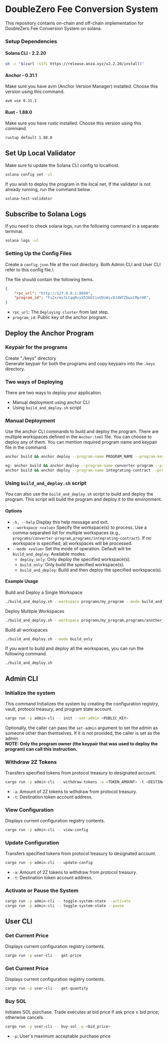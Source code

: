 # DoubleZero Fee Conversion System #

This repository contains on-chain and off-chain implementation for DoubleZero Fee Conversion System on solana.

### Setup Dependencies

#### Solana CLI - 2.2.20
```sh
sh -c "$(curl -sSfL https://release.anza.xyz/v2.2.20/install)"
```
#### Anchor - 0.31.1
Make sure you have avm (Anchor Version Manager) installed. Choose this version using this command.
```sh
avm use 0.31.1
```

#### Rust - 1.88.0
Make sure you have rustc installed. Choose this version using this command.
```sh
rustup default 1.88.0
```

## Set Up Local Validator
Make sure to update the Solana CLI config to localhost.
```sh
solana config set -ul
```
If you wish to deploy the program in the local net, If the validator is not already running, run the command below 
```sh
solana-test-validator
```

## Subscribe to Solana Logs
If you need to check solana logs, run the following command in a separate terminal.
```sh
solana logs -ul
```
### Setting Up the Config Files
Create a `config.json` file at the root directory. Both Admin CLI and User CLI refer to this config file.\

The file should contain the following items.
```json
{
    "rpc_url": "http://127.0.0.1:8899",
    "program_id": "FsZxrms3iCqqRvyX536GYixU9sWiv9J4WTZbwxCMprHR",
}
```
- `rpc_url`: The `Deploying cluster` from last step.
- `program_id`: Public key of the anchor program.

## Deploy the Anchor Program
### Keypair for the programs
Create "./keys" directory\
Generate keypair for both the programs and copy keypairs into the `.keys` directory.

### Two ways of Deploying
There are two ways to deploy your application.
- Manual deployment using anchor CLI
- Using `build_and_deploy.sh` script

### Manual Deployment
Use the anchor CLI commands to build and deploy the program.
There are multiple workspaces defined in the `Anchor.toml` file. You can choose to deploy any of them.
You can mention required program name and keypair file in the command.

```sh
anchor build && anchor deploy --program-name PROGRAM_NAME --program-keypair ..keys/KEYPAIR.json

eg: anchor build && anchor deploy --program-name converter-program --program-keypair ./.keys/converter-program-keypair.json
anchor build && anchor deploy --program-name integrating-contract --program-keypair ./keys/integrating-contract-keypair.json
```

### Using `build_and_deploy.sh` script
You can also use the `build_and_deploy.sh` script to build and deploy the program. This script will build the program and
deploy it to the environment.

#### Options
- `-h, --help` Display this help message and exit.
- `--workspace <value>` Specify the workspace(s) to process. Use a comma-separated list for multiple workspaces (e.g., `programs/converter-program,programs/integrating-contract`). If no workspace is specified, all workspaces will be processed.
- `--mode <value>` Set the mode of operation. Default will be `build_and_deploy`. Available modes:
    - `deploy_only`: Only deploy the specified workspace(s).
    - `build_only`: Only build the specified workspace(s).
    - `build_and_deploy`: Build and then deploy the specified workspace(s).

#### Example Usage
Build and Deploy a Single Workspace
```sh
./build_and_deploy.sh --workspace programs/my_program --mode build_and_deploy
```

Deploy Multiple Workspaces
```sh
./build_and_deploy.sh --workspace programs/my_program,programs/another_program --mode deploy_only
```

Build all workspaces
```sh
./build_and_deploy.sh --mode build_only
```

If you want to build and deploy all the workspaces, you can run the following command.
```sh
./build_and_deploy.sh
```

## Admin CLI

### Initialize the system 
This command Initializes the system by creating the configuration registry, vault, protocol treasury, and program state account.
```sh
cargo run -p admin-cli -- init --set-admin <PUBLIC_KEY>
```
Optionally, the caller can pass the `set-admin` argument to set the admin as someone other than themselves. If it is not provided, the caller is set as the admin.\
**NOTE: Only the program owner (the keypair that was used to deploy the program) can call this instruction.**

### Withdraw 2Z Tokens 
Transfers specified tokens from protocol treasury to designated account.
```sh
cargo run -p admin-cli -- withdraw-tokens -a <TOKEN_AMOUNT> -t <DESTINATION_ACCOUNT>
```

- `-a`: Amount of 2Z tokens to withdraw from protocol treasury.
- `-t`: Destination token account address.

 
### View Configuration
Displays current configuration registry contents.
```sh
cargo run -p admin-cli -- view-config
```

### Update Configuration
Transfers specified tokens from protocol treasury to designated account.
```sh
cargo run -p admin-cli -- update-config
```

- `-a`: Amount of 2Z tokens to withdraw from protocol treasury.
- `-t`: Destination token account address.

### Activate or Pause the System
```sh
cargo run -p admin-cli -- toggle-system-state --activate
cargo run -p admin-cli -- toggle-system-state --pause
```

## User CLI

### Get Current Price
Displays current configuration registry contents.
```sh
cargo run -p user-cli -- get-price
```

### Get Current Price
Displays current configuration registry contents.
```sh
cargo run -p user-cli -- get-quantity
```

### Buy SOL
Initiates SOL purchase. Trade executes at bid price if ask price ≤ bid price; otherwise cancels.
```sh
cargo run -p user-cli -- buy-sol -p <bid_price>
```

- `-p`: User's maximum acceptable purchase price

